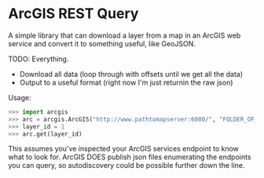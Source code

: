 # ArcGIS REST Query 

A simple library that can download a layer from a map in an 
ArcGIS web service and convert it to something useful,
like GeoJSON.

TODO: Everything.
- Download all data (loop through with offsets until we get all the data)
- Output to a useful format (right now I'm just returnin the raw json)

Usage:

```python
>>> import arcgis
>>> arc = arcgis.ArcGIS("http://www.pathtomapserver:6080/", "FOLDER_OF_PROJECTS", "MAP_DATA_I_WANT")
>>> layer_id = 1
>>> arc.get(layer_id)
```
This assumes you've inspected your ArcGIS services endpoint to know what to look for.
ArcGIS DOES publish json files enumerating the endpoints you can query, so autodiscovery
could be possible further down the line.